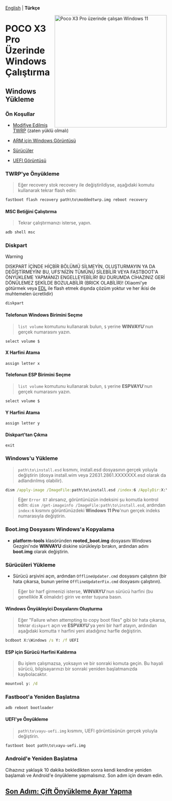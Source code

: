 [English](/guide/3-install.md) | **Türkçe**

<img align="right" src="https://github.com/n00b69/woa-vayu/blob/main/vayu.png" width="350" alt="Poco X3 Pro üzerinde çalışan Windows 11">

# POCO X3 Pro Üzerinde Windows Çalıştırma

## Windows Yükleme

### Ön Koşullar
- [Modifiye Edilmiş TWRP](https://github.com/n00b69/woa-vayu/releases/tag/Recovery) (zaten yüklü olmalı)

- [ARM için Windows Görüntüsü](https://arkt-7.github.io/woawin/)

- [Sürücüler](https://github.com/n00b69/woa-vayu/releases/tag/Drivers)

- [UEFI Görüntüsü](https://github.com/n00b69/woa-vayu/releases/tag/UEFI)

### TWRP'ye Önyükleme
> Eğer recovery stok recovery ile değiştirildiyse, aşağıdaki komutu kullanarak tekrar flash edin:
```cmd
fastboot flash recovery path\to\moddedtwrp.img reboot recovery
```

#### MSC Betiğini Çalıştırma
> Tekrar çalıştırmanızı isterse, yapın.
```cmd
adb shell msc
```

### Diskpart
> [!WARNING]  
> DISKPART İÇİNDE HİÇBİR BÖLÜMÜ SİLMEYİN, OLUŞTURMAYIN YA DA DEĞİŞTİRMEYİN! BU, UFS'NİZİN TÜMÜNÜ SİLEBİLİR VEYA FASTBOOT'A ÖNYÜKLEME YAPMANIZI ENGELLEYEBİLİR! BU DURUMDA CİHAZINIZ GERİ DÖNÜLEMEZ ŞEKİLDE BOZULABİLİR (BRICK OLABİLİR)! (Xiaomi'ye götürmek veya [EDL](/guide/tr-TR/edl_tr-TR.md) ile flash etmek dışında çözüm yoktur ve her ikisi de muhtemelen ücretlidir)

```cmd
diskpart
```

#### Telefonun Windows Birimini Seçme
> `list volume` komutunu kullanarak bulun, `$` yerine **WINVAYU**'nun gerçek numarasını yazın.
```diskpart
select volume $
```

#### X Harfini Atama
```diskpart
assign letter x
```

#### Telefonun ESP Birimini Seçme
> `list volume` komutunu kullanarak bulun, `$` yerine **ESPVAYU**'nun gerçek numarasını yazın.
```diskpart
select volume $
```

#### Y Harfini Atama
```diskpart
assign letter y
```

#### Diskpart'tan Çıkma
```diskpart
exit
```

### Windows'u Yükleme
> `path\to\install.esd` kısmını, install.esd dosyasının gerçek yoluyla değiştirin (dosya install.wim veya 22631.2861.XXXXXXX.esd olarak da adlandırılmış olabilir).
```cmd
dism /apply-image /ImageFile:path\to\install.esd /index:6 /ApplyDir:X:\
```

> Eğer `Error 87` alırsanız, görüntünüzün indeksini şu komutla kontrol edin: `dism /get-imageinfo /ImageFile:path\to\install.esd`, ardından `index:6` kısmını görüntünüzdeki **Windows 11 Pro**'nun gerçek indeks numarasıyla değiştirin.

### Boot.img Dosyasını Windows'a Kopyalama
- **platform-tools** klasöründen **rooted_boot.img** dosyasını Windows Gezgini'nde **WINVAYU** diskine sürükleyip bırakın, ardından adını **boot.img** olarak değiştirin.

### Sürücüleri Yükleme
- Sürücü arşivini açın, ardından `OfflineUpdater.cmd` dosyasını çalıştırın (bir hata çıkarsa, bunun yerine `OfflineUpdaterFix.cmd` dosyasını çalıştırın).

> Eğer bir harf girmenizi isterse, **WINVAYU**'nun sürücü harfini (bu genellikle **X** olmalıdır) girin ve enter tuşuna basın.

#### Windows Önyükleyici Dosyalarını Oluşturma
> Eğer "Failure when attempting to copy boot files" gibi bir hata çıkarsa, tekrar `diskpart` açın ve **ESPVAYU**'ya yeni bir harf atayın, ardından aşağıdaki komutta `Y` harfini yeni atadığınız harfle değiştirin.
```cmd
bcdboot X:\Windows /s Y: /f UEFI
```

#### ESP için Sürücü Harfini Kaldırma
> Bu işlem çalışmazsa, yoksayın ve bir sonraki komuta geçin. Bu hayali sürücü, bilgisayarınızı bir sonraki yeniden başlatmanızda kaybolacaktır.
```cmd
mountvol y: /d
```

### Fastboot'a Yeniden Başlatma
```cmd
adb reboot bootloader
```

#### UEFI'ye Önyükleme
> `path\to\vayu-uefi.img` kısmını, UEFI görüntüsünün gerçek yoluyla değiştirin.
```cmd
fastboot boot path\to\vayu-uefi.img
```

### Android'e Yeniden Başlatma
Cihazınız yaklaşık 10 dakika bekledikten sonra kendi kendine yeniden başlamalı ve Android'e önyükleme yapmalısınız. Son adım için devam edin.

## [Son Adım: Çift Önyükleme Ayar Yapma](/guide/tr-TR/4-dualboot_tr-TR.md)
